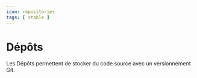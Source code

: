 ```yaml
---
icon: repositories
tags: [ stable ]
---
```

# Dépôts

Les Dépôts permettent de stocker du code source avec un versionnement Git.
